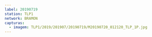 ```yaml
---
label: 20190719
station: TLP1
network: BRAMON
capturas:
  - imagem: TLP1/2019/201907/20190719/M20190720_012120_TLP_1P.jpg
---
```

